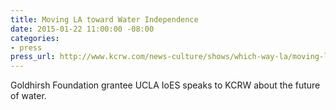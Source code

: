 ```yaml
---
title: Moving LA toward Water Independence
date: 2015-01-22 11:00:00 -08:00
categories:
- press
press_url: http://www.kcrw.com/news-culture/shows/which-way-la/moving-la-toward-water-independence
---
```


Goldhirsh Foundation grantee UCLA IoES speaks to KCRW about the future of water.
